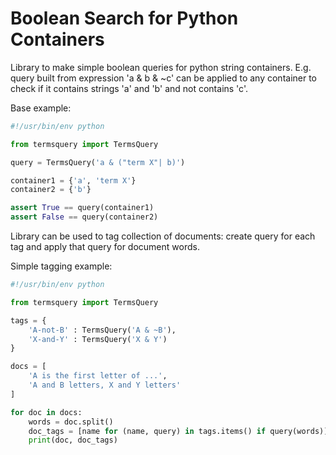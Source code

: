 # Boolean Search for Python Containers

Library to make simple boolean queries for python string containers.
E.g. query built from expression 'a & b & ~c' can be applied to any container to check if it contains strings 'a' and 'b' and not contains 'c'.

Base example:

```python
#!/usr/bin/env python

from termsquery import TermsQuery

query = TermsQuery('a & ("term X"| b)')

container1 = {'a', 'term X'}
container2 = {'b'}

assert True == query(container1)
assert False == query(container2)
```

Library can be used to tag collection of documents: create query for each tag
and apply that query for document words.

Simple tagging example:

```python
#!/usr/bin/env python

from termsquery import TermsQuery

tags = {
    'A-not-B' : TermsQuery('A & ~B'),
    'X-and-Y' : TermsQuery('X & Y')
}

docs = [
    'A is the first letter of ...',
    'A and B letters, X and Y letters'
]

for doc in docs:
    words = doc.split()
    doc_tags = [name for (name, query) in tags.items() if query(words)]
    print(doc, doc_tags)
```
